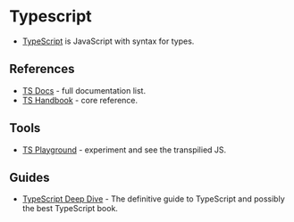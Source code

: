 # Typescript

- [TypeScript](https://www.typescriptlang.org/) is JavaScript with syntax for types.

## References

- [TS Docs](https://www.typescriptlang.org/docs/) - full documentation list.
- [TS Handbook](https://www.typescriptlang.org/docs/handbook/intro.html) - core reference.

## Tools

- [TS Playground](https://www.typescriptlang.org/play) - experiment and see the transpilied JS.

## Guides

- [TypeScript Deep Dive](https://github.com/basarat/typescript-book) - The definitive guide to TypeScript and possibly the best TypeScript book.
